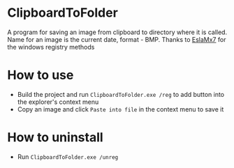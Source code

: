 # ClipboardToFolder

A program for saving an image from clipboard to directory where it is called. Name for an image is the current date, format - BMP. Thanks to [EslaMx7](https://github.com/EslaMx7/PasteIntoFile) for the windows registry methods

# How to use

- Build the project and run `ClipboardToFolder.exe /reg` to add button into the explorer's context menu
- Copy an image and click `Paste into file` in the context menu to save it

# How to uninstall 

- Run `ClipboardToFolder.exe /unreg`

